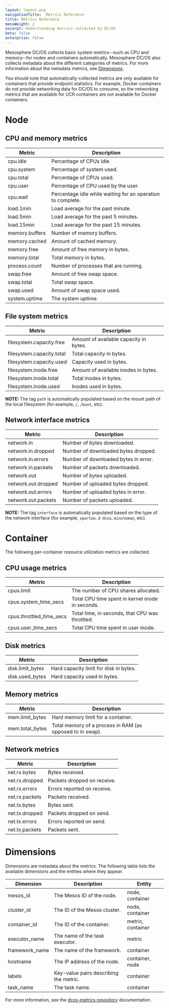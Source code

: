 ```yaml
---
layout: layout.pug
navigationTitle:  Metrics Reference
title: Metrics Reference
menuWeight: 2
excerpt: Understanding metrics collected by DC/OS
beta: false
enterprise: false
---
```

<!-- The source repo for this topic is https://github.com/dcos/dcos-docs-site -->

Mesosphere DC/OS collects basic system metrics--such as CPU and memory--for nodes and containers automatically. Mesosphere DC/OS also collects metadata about the different categories of metrics. For more information about the metadata metrics, see [Dimensions](#Dimensions).

You should note that automatically-collected metrics are only available for containers that provide endpoint statistics. For example, Docker containers do not provide networking data for DC/OS to consume, so the networking metrics that are available for UCR containers are not available for Docker containers.

<a name="Node">

#  Node
<a name="NodeCPUMem">

## CPU and memory metrics

| Metric            | Description                  |
|-------------------|------------------------------|
| cpu.idle         |     Percentage of CPUs idle.         |
| cpu.system         |    Percentage of system used.   |
| cpu.total         |   Percentage of CPUs used.  |
| cpu.user         |   Percentage of CPU used by the user.   |
| cpu.wait         |   Percentage idle while waiting for an operation to complete.    |
| load.1min         |     Load average for the past minute.       |
| load.5min         |   Load average for the past 5 minutes.        |
| load.15min         |    Load average for the past 15 minutes.        |
| memory.buffers         |   Number of memory buffers.     |
| memory.cached         |   Amount of cached memory.   |
| memory.free         |    Amount of free memory in bytes.   |
| memory.total         |   Total memory in bytes.   |
| process.count         |  Number of processes that are running.          |
| swap.free         |  Amount of free swap space.   |
| swap.total         |  Total swap space.    |
| swap.used         |    Amount of swap space used.    |
| system.uptime          |   The system uptime.    |

<a name="NodeFiles">

## File system metrics

| Metric            | Description                  |
|-------------------|------------------------------|
| filesystem.capacity.free    | Amount of available capacity in bytes. |
| filesystem.capacity.total    | Total capacity in bytes. |
| filesystem.capacity.used    |  Capacity used in bytes. |
| filesystem.inode.free    | Amount of available inodes in bytes. |
| filesystem.inode.total    | Total inodes in bytes. |
| filesystem.inode.used    | Inodes used in bytes.  |

<p class="message--note"><strong>NOTE: </strong>The tag <code>path</code> is automatically populated based on the mount path of the local filesystem (for example, <code>/</code>, <code>/boot</code>, etc).</p>

<a name="NodeNetwork">

## Network interface metrics

| Metric            | Description                  |
|-------------------|------------------------------|
| network.in    | Number of bytes downloaded. |
| network.in.dropped    | Number of downloaded bytes dropped. |
| network.in.errors    | Number of downloaded bytes in error. |
| network.in.packets    | Number of packets downloaded. |
| network.out    | Number of bytes uploaded. |
| network.out.dropped    | Number of uploaded bytes dropped. |
| network.out.errors    | Number of uploaded bytes in error.  |
| network.out.packets    | Number of packets uploaded. |

<p class="message--note"><strong>NOTE: </strong>The tag <code>interface</code> is automatically populated based on the type of the network interface (for example, <code>spartan</code>, <code>d-dcos</code>, <code>minuteman</code>, etc).</p>

<a name="Container">

# Container

The following per-container resource utilization metrics are collected.

<a name="ConCPU">

## CPU usage metrics

| Metric            | Description                  |
|-------------------|------------------------------|
| cpus.limit    | The number of CPU shares allocated. |
| cpus.system_time_secs    | Total CPU time spent in kernel mode in seconds. |
| cpus.throttled_time_secs    | Total time, in seconds, that CPU was throttled. |
| cpus.user_time_secs    | Total CPU time spent in user mode. |

<a name="ConDisk">

## Disk metrics

| Metric            | Description                  |
|-------------------|------------------------------|
| disk.limit_bytes    | Hard capacity limit for disk in bytes. |
| disk.used_bytes    | Hard capacity used in bytes.  |

<a name="ConMem">

## Memory metrics

| Metric            | Description                  |
|-------------------|------------------------------|
| mem.limit_bytes    | Hard memory limit for a container. |
| mem.total_bytes    | Total memory of a process in RAM (as opposed to in swap). |   

<a name="ConNetwork">

## Network metrics

| Metric            | Description                  |
|-------------------|------------------------------|
| net.rx.bytes    | Bytes received. |
| net.rx.dropped    | Packets dropped on receive.  |
| net.rx.errors    | Errors reported on receive. |
| net.rx.packets    |  Packets received.  |
| net.tx.bytes    |  Bytes sent. |
| net.tx.dropped    | Packets dropped on send.  |
| net.tx.errors    | Errors reported on send. |
| net.tx.packets    | Packets sent. |

<a name="Dimensions">

# Dimensions

Dimensions are metadata about the metrics. The following table lists the available dimensions and the entities where they appear.

| Dimension | Description | Entity |
|-----------|-------------|--------|
| mesos_id   | The Mesos ID of the node.  | node, container |
| cluster_id   |  The ID of the Mesos cluster. | node, container |
| container_id  | The ID of the container.  | metric, container |
| executor_name   |  The name of the task executor. | metric |
| framework_name   | The name of the framework.  | container |
| hostname   | The IP address of the node.  | container, node |
| labels   |  Key-value pairs describing the metric.  | container |
| task_name   | The task name.  | container |


For more information, see the [dcos-metrics repository](https://github.com/dcos/dcos-metrics) documentation. 
